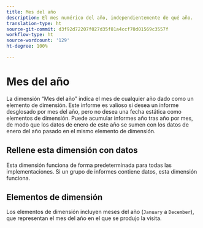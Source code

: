 ```yaml
---
title: Mes del año
description: El mes numérico del año, independientemente de qué año.
translation-type: ht
source-git-commit: d3f92d72207f027d35f81a4ccf70d01569c3557f
workflow-type: ht
source-wordcount: '129'
ht-degree: 100%

---
```



# Mes del año

La dimensión “Mes del año” indica el mes de cualquier año dado como un elemento de dimensión. Este informe es valioso si desea un informe desglosado por mes del año, pero no desea una fecha estática como elementos de dimensión. Puede acumular informes año tras año por mes, de modo que los datos de enero de este año se sumen con los datos de enero del año pasado en el mismo elemento de dimensión.

## Rellene esta dimensión con datos

Esta dimensión funciona de forma predeterminada para todas las implementaciones. Si un grupo de informes contiene datos, esta dimensión funciona.

## Elementos de dimensión

Los elementos de dimensión incluyen meses del año (`January` a `December`), que representan el mes del año en el que se produjo la visita.
